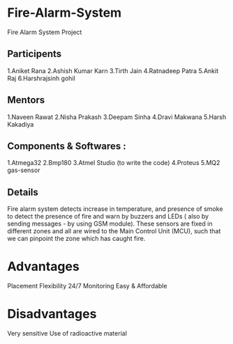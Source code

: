 # Fire-Alarm-System
Fire Alarm System Project

## Participents
1.Aniket Rana
2.Ashish Kumar Karn
3.Tirth Jain
4.Ratnadeep Patra
5.Ankit Raj
6.Harshrajsinh gohil

## Mentors
1.Naveen Rawat
2.Nisha Prakash
3.Deepam Sinha
4.Dravi Makwana
5.Harsh Kakadiya

## Components & Softwares :
1.Atmega32
2.Bmp180
3.Atmel Studio (to write the code)
4.Proteus
5.MQ2 gas-sensor

## Details
Fire alarm system detects increase in temperature, and presence of smoke to detect the presence of fire and warn by buzzers and LEDs ( also by sending messages - by using GSM module). These sensors are fixed in different zones and all are wired to the Main Control Unit (MCU), such that we can pinpoint the zone which has caught fire.

# Advantages
Placement Flexibility
24/7 Monitoring
Easy & Affordable

# Disadvantages
Very sensitive
Use of radioactive material
